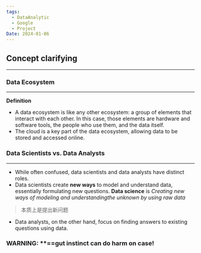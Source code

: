 ```yaml
---
tags:
  - DataAnalytic
  - Google
  - Project
Date: 2024-01-06
---
```

## Concept clarifying
---
### Data Ecosystem
---
**Definition**
- A data ecosystem is like any other ecosystem: a group of elements that interact with each other. In this case, those elements are hardware and software tools, the people who use them, and the data itself.
- The cloud is a key part of the data ecosystem, allowing data to be stored and accessed online.
### **Data Scientists vs. Data Analysts**
---
- While often confused, data scientists and data analysts have distinct roles.
- Data scientists create **new ways** to model and understand data, essentially formulating new questions.
  **Data science** is *Creating new ways of modeling and understandingthe unknown by using raw data*
> 本质上是提出新问题
- Data analysts, on the other hand, focus on finding answers to existing questions using data.
### WARNING:  **==gut instinct can do harm on case!

